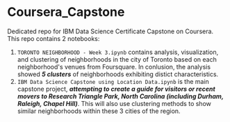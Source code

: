 # Coursera_Capstone
Dedicated repo for IBM Data Science Certificate Capstone on Coursera. This repo contains 2 notebooks:
  1. `TORONTO NEIGHBORHOOD - Week 3.ipynb` contains analysis, visualization, and clustering of neighborhoods in the city of Toronto based on each neighborhood's venues from Foursquare. In conlusion, the analysis showed ***5 clusters*** of neighborhoods exhibiting distict characteristics.
  2. `IBM Data Science Capstone using Location Data.ipynb` is the main capstone project, ***attempting to create a guide for visitors or recent movers to Research Triangle Park, North Carolina (including Durham, Raleigh, Chapel Hill)***. This will also use clustering methods to show similar neighborhoods within these 3 cities of the region.
